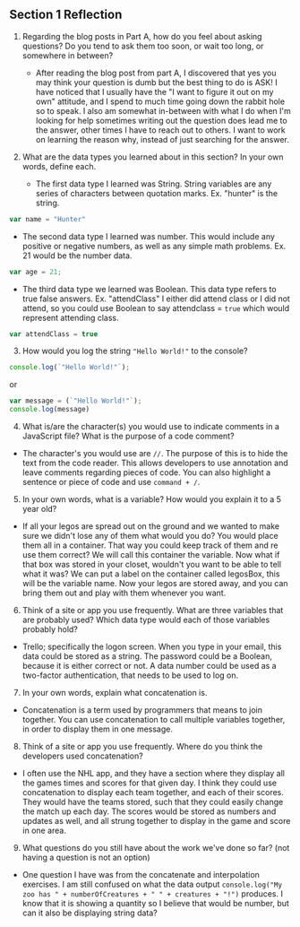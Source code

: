 ## Section 1 Reflection

1. Regarding the blog posts in Part A, how do you feel about asking questions? Do you tend to ask them too soon, or wait too long, or somewhere in between?

    * After reading the blog post from part A, I discovered that yes you may think your question is dumb but the best thing to do is ASK! I have noticed that I usually have the "I want to figure it out on my own" attitude, and I spend to much time going down the rabbit hole so to speak. I also am somewhat in-between with what I do when I'm looking for help sometimes writing out the question does lead me to the answer, other times I have to reach out to others. I want to work on learning the reason why, instead of just searching for the answer.

2. What are the data types you learned about in this section? In your own words, define each.
    * The first data type I learned was String. String variables are any series of characters between quotation marks. Ex. "hunter" is the string.

  ```javascript
  var name = "Hunter" 
  ```
  * The second data type I learned was number. This would include any positive or negative numbers, as well as any simple math problems. Ex. 21 would be the number data.

  ```javascript
  var age = 21;
  ```
  * The third data type we learned was Boolean. This data type refers to true false answers. Ex. "attendClass" I either did attend class or I did not attend, so you could use Boolean to say attendclass = `true` which would represent attending class.

  ```javascript
  var attendClass = true
  ```
3. How would you log the string `"Hello World!"` to the console?

  ``` javascript
  console.log(`"Hello World!"`);
  ```
  or
  ``` javascript
  var message = (`"Hello World!"`);
  console.log(message)
  ```

4. What is/are the character(s) you would use to indicate comments in a JavaScript file? What is the purpose of a code comment?

  * The character's you would use are `//`. The purpose of this is to hide the text from the code reader. This allows developers to use annotation and leave comments regarding pieces of code. You can also highlight a sentence or piece of code and use `command + /`.

5. In your own words, what is a variable? How would you explain it to a 5 year old?

  * If all your legos are spread out on the ground and we wanted to make sure we didn't lose any of them what would you do? You would place them all in a container. That way you could keep track of them and re use them correct? We will call this container the variable. Now what if that box was stored in your closet, wouldn't you want to be able to tell what it was? We can put a label on the container called legosBox, this will be the variable name. Now your legos are stored away, and you can bring them out and play with them whenever you want.

6. Think of a site or app you use frequently. What are three variables that are probably used? Which data type would each of those variables probably hold?

  * Trello; specifically the logon screen. When you type in your email, this data could be stored as a string. The password could be a Boolean, because it is either correct or not. A data number could be used as a two-factor authentication, that needs to be used to log on.

7. In your own words, explain what concatenation is.

  * Concatenation is a term used by programmers that means to join together. You can use concatenation to call multiple variables together, in order to display them in one message.

8. Think of a site or app you use frequently. Where do you think the developers used concatenation?

  * I often use the NHL app, and they have a section where they display all the games times and scores for that given day. I think they could use concatenation to display each team together, and each of their scores. They would have the teams stored, such that they could easily change the match up each day. The scores would be stored as numbers and updates as well, and all strung together to display in the game and score in one area.

9. What questions do you still have about the work we've done so far? (not having a question is not an option)

  * One question I have was from the concatenate and interpolation exercises. I am still confused on what the data output `console.log("My zoo has " + numberOfCreatures + " " + creatures + "!")` produces. I know that it is showing a quantity so I believe that would be number, but can it also be displaying string data?
